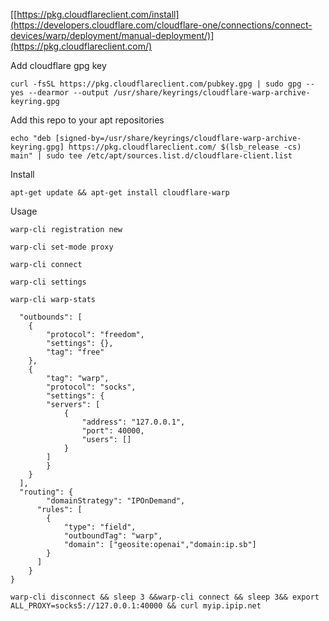 [[https://pkg.cloudflareclient.com/install](https://developers.cloudflare.com/cloudflare-one/connections/connect-devices/warp/deployment/manual-deployment/)](https://pkg.cloudflareclient.com/)


Add cloudflare gpg key
```
curl -fsSL https://pkg.cloudflareclient.com/pubkey.gpg | sudo gpg --yes --dearmor --output /usr/share/keyrings/cloudflare-warp-archive-keyring.gpg
```

Add this repo to your apt repositories
```
echo "deb [signed-by=/usr/share/keyrings/cloudflare-warp-archive-keyring.gpg] https://pkg.cloudflareclient.com/ $(lsb_release -cs) main" | sudo tee /etc/apt/sources.list.d/cloudflare-client.list
```


Install
```
apt-get update && apt-get install cloudflare-warp
```
Usage

```
warp-cli registration new
```
```
warp-cli set-mode proxy
```
```
warp-cli connect
```
```
warp-cli settings
```
```
warp-cli warp-stats
```


```
  "outbounds": [
  	{
		"protocol": "freedom",
		"settings": {},
		"tag": "free"
	},
	{
		"tag": "warp",
		"protocol": "socks",
       	"settings": {
		"servers": [
			{
			    "address": "127.0.0.1",
			    "port": 40000, 
			    "users": []
			}
		]
		}
	}
  ],
  "routing": {
  		"domainStrategy": "IPOnDemand",
      "rules": [
        {
            "type": "field",
            "outboundTag": "warp",
            "domain": ["geosite:openai","domain:ip.sb"]
        }
      ]
    }
}
```

```
warp-cli disconnect && sleep 3 &&warp-cli connect && sleep 3&& export ALL_PROXY=socks5://127.0.0.1:40000 && curl myip.ipip.net
```
